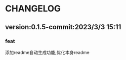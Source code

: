 # CHANGELOG 


## version:0.1.5-commit:2023/3/3  15:11 
### feat 

添加readme自动生成功能,优化本身readme







  